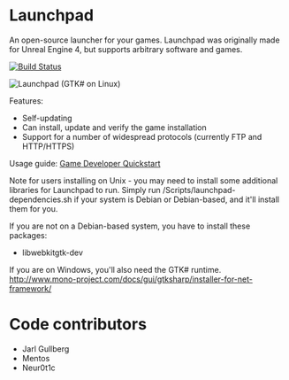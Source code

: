 Launchpad
=========

An open-source launcher for your games.
Launchpad was originally made for Unreal Engine 4, but supports arbitrary software and games. 

[![Build Status](https://travis-ci.org/Nihlus/Launchpad.svg?branch=master)](https://travis-ci.org/Nihlus/Launchpad)

![Launchpad (GTK# on Linux)](https://i.imgur.com/Xq1mtRl.png "Launchpad (GTK# on Linux)")

Features:

* Self-updating
* Can install, update and verify the game installation
* Support for a number of widespread protocols (currently FTP and HTTP/HTTPS)

Usage guide: [Game Developer Quickstart](https://github.com/Nihlus/Launchpad/wiki/Game-Developer-Quickstart)

Note for users installing on Unix - you may need to install some additional libraries for Launchpad to run.
Simply run /Scripts/launchpad-dependencies.sh if your system is Debian or Debian-based, and it'll install them for you.

If you are not on a Debian-based system, you have to install these packages:
* libwebkitgtk-dev

If you are on Windows, you'll also need the GTK# runtime.
http://www.mono-project.com/docs/gui/gtksharp/installer-for-net-framework/

# Code contributors
* Jarl Gullberg
* Mentos
* Neur0t1c
